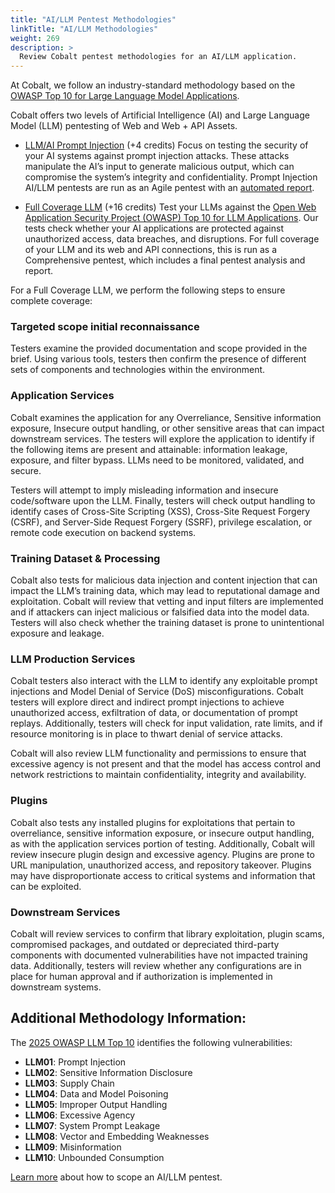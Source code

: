 ```yaml
---
title: "AI/LLM Pentest Methodologies"
linkTitle: "AI/LLM Methodologies"
weight: 269
description: >
  Review Cobalt pentest methodologies for an AI/LLM application.
---
```


At Cobalt, we follow an industry-standard methodology based on the [OWASP Top 10 for Large Language Model Applications]([https://genai.owasp.org/llm-top-10/](https://owasp.org/www-project-top-10-for-large-language-model-applications/)). 

Cobalt offers two levels of Artificial Intelligence (AI) and Large Language Model (LLM) pentesting of Web and Web + API Assets.

- [LLM/AI Prompt Injection](#llm-prompt-injection) (+4 credits)
Focus on testing the security of your AI systems against prompt injection attacks. These attacks manipulate the AI’s input to generate malicious output, which can compromise the system’s integrity and confidentiality. Prompt Injection AI/LLM pentests are run as an Agile pentest with an [automated report](/platform-deep-dive/pentests/reports/#pentest-report-types).

- [Full Coverage LLM](#llm) (+16 credits)
Test your LLMs against the [Open Web Application Security Project (OWASP) Top 10 for LLM Applications](https://owasp.org/www-project-top-10-for-large-language-model-applications/). Our tests check whether your AI applications are protected against unauthorized access, data breaches, and disruptions. For full coverage of your LLM and its web and API connections, this is run as a Comprehensive pentest, which includes a final pentest analysis and report.

For a Full Coverage LLM, we perform the following steps to ensure complete coverage:

### Targeted scope initial reconnaissance
Testers examine the provided documentation and scope provided in the brief. Using various tools, testers then confirm the presence of different sets of components and technologies within the environment. 

### Application Services
Cobalt examines the application for any Overreliance, Sensitive information exposure, Insecure output handling, or other sensitive areas that can impact downstream services. The testers will explore the application to identify if the following items are present and attainable: information leakage, exposure, and filter bypass. LLMs need to be monitored, validated, and secure. 

Testers will attempt to imply misleading information and insecure code/software upon the LLM. Finally, testers will check output handling to identify cases of Cross-Site Scripting (XSS), Cross-Site Request Forgery (CSRF), and Server-Side Request Forgery (SSRF), privilege escalation, or remote code execution on backend systems.

### Training Dataset & Processing
Cobalt also tests for malicious data injection and content injection that can impact the LLM’s training data, which may lead to reputational damage and exploitation. Cobalt will review that vetting and input filters are implemented and if attackers can inject malicious or falsified data into the model data. Testers will also check whether the training dataset is prone to unintentional exposure and leakage.

### LLM Production Services
Cobalt testers also interact with the LLM to identify any exploitable prompt injections and Model Denial of Service (DoS) misconfigurations. Cobalt testers will explore direct and indirect prompt injections to achieve unauthorized access, exfiltration of data, or documentation of prompt replays. Additionally, testers will check for input validation, rate limits, and if resource monitoring is in place to thwart denial of service attacks.

Cobalt will also review LLM functionality and permissions to ensure that excessive agency is not present and that the model has access control and network restrictions to maintain confidentiality, integrity and availability.

### Plugins 
Cobalt also tests any installed plugins for exploitations that pertain to overreliance, sensitive information exposure, or insecure output handling, as with the application services portion of testing. Additionally, Cobalt will review insecure plugin design and excessive agency. Plugins are prone to URL manipulation, unauthorized access, and repository takeover. Plugins may have disproportionate access to critical systems and information that can be exploited. 

### Downstream Services
Cobalt will review services to confirm that library exploitation, plugin scams, compromised packages, and outdated or depreciated third-party components with documented vulnerabilities have not impacted training data. Additionally, testers will review whether any configurations are in place for human approval and if authorization is implemented in downstream systems.

## Additional Methodology Information:
The [2025 OWASP LLM Top 10](https://genai.owasp.org/llm-top-10/) identifies the following vulnerabilities:

- **LLM01**: Prompt Injection
- **LLM02**: Sensitive Information Disclosure
- **LLM03**: Supply Chain
- **LLM04**: Data and Model Poisoning
- **LLM05**: Improper Output Handling 
- **LLM06**: Excessive Agency
- **LLM07**: System Prompt Leakage
- **LLM08**: Vector and Embedding Weaknesses
- **LLM09**: Misinformation
- **LLM10**: Unbounded Consumption


[Learn more](/getting-started/planning/#aillm-pentesting) about how to scope an AI/LLM pentest.
